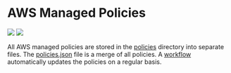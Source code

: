 # AWS Managed Policies

![](https://shields.io/date/1731912426.svg?label=last%20run)
![](https://shields.io/date/1731912426.svg?label=last%20updated)

All AWS managed policies are stored in the [policies](policies) directory into
separate files. The [policies.json](policies/policies.json) file is a merge of
all policies. A [workflow](.github/workflows/list-policies.yaml) automatically
updates the policies on a regular basis.
